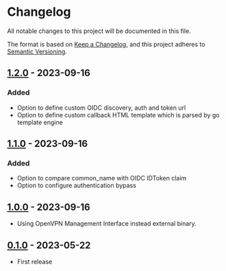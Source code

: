 # Changelog

All notable changes to this project will be documented in this file.

The format is based on [Keep a Changelog](https://keepachangelog.com/en/1.0.0/),
and this project adheres to [Semantic Versioning](https://semver.org/spec/v2.0.0.html).

## [1.2.0] - 2023-09-16

### Added

- Option to define custom OIDC discovery, auth and token url
- Option to define custom callback HTML template which is parsed by go template engine

## [1.1.0] - 2023-09-16

### Added

- Option to compare common_name with OIDC IDToken claim
- Option to configure authentication bypass

## [1.0.0] - 2023-09-16

- Using OpenVPN Management Interface instead external binary.

## [0.1.0] - 2023-05-22

- First release

[Unreleased]: https://github.com/jkroepke/openvpn-auth-oauth2/compare/v1.2.0...HEAD
[1.2.0]: https://github.com/jkroepke/openvpn-auth-oauth2/releases/tag/v1.2.0
[1.1.0]: https://github.com/jkroepke/openvpn-auth-oauth2/releases/tag/v1.1.0
[1.0.0]: https://github.com/jkroepke/openvpn-auth-oauth2/releases/tag/v1.0.0
[0.1.0]: https://github.com/jkroepke/openvpn-auth-oauth2/releases/tag/v0.1.0
